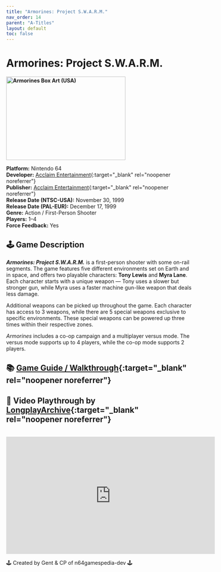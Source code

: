 ```yaml
---
title: "Armorines: Project S.W.A.R.M."
nav_order: 14
parent: "A-Titles"
layout: default
toc: false
---
```


# Armorines: Project S.W.A.R.M.

<b>
<img src="https://raw.githubusercontent.com/TheGent/n64gamespedia/main/media/usa/Armorines--Project-S.W.A.R.M.-(USA).png" alt="Armorines Box Art (USA)" style="object-fit:cover;width:320px;height:224px"/>
</b>

**Platform:** Nintendo 64  
**Developer:** [Acclaim Entertainment](https://en.wikipedia.org/wiki/Acclaim_Entertainment){:target="_blank" rel="noopener noreferrer"}  
**Publisher:** [Acclaim Entertainment](https://en.wikipedia.org/wiki/Acclaim_Entertainment){:target="_blank" rel="noopener noreferrer"}  
**Release Date (NTSC-USA):** November 30, 1999  
**Release Date (PAL-EUR):** December 17, 1999  
**Genre:** Action / First-Person Shooter  
**Players:** 1–4  
**Force Feedback:** Yes  

## 🕹️ Game Description  
<em><strong>Armorines: Project S.W.A.R.M.</strong></em> is a first-person shooter with some on-rail segments. The game features five different environments set on Earth and in space, and offers two playable characters: <strong>Tony Lewis</strong> and <strong>Myra Lane</strong>. Each character starts with a unique weapon — Tony uses a slower but stronger gun, while Myra uses a faster machine gun-like weapon that deals less damage.

Additional weapons can be picked up throughout the game. Each character has access to 3 weapons, while there are 5 special weapons exclusive to specific environments. These special weapons can be powered up three times within their respective zones.

<em>Armorines</em> includes a co-op campaign and a multiplayer versus mode. The versus mode supports up to 4 players, while the co-op mode supports 2 players.

## 📚 [Game Guide / Walkthrough](https://gamefaqs.gamespot.com/n64/196641-armorines-project-swarm/faqs/11104){:target="_blank" rel="noopener noreferrer"}

## 🎥 Video Playthrough by [LongplayArchive](https://www.youtube.com/channel/UCM8XzXipyTsylZ_WsGKmdKQ){:target="_blank" rel="noopener noreferrer"}  
<br />
<iframe width="560" height="315" src="https://www.youtube.com/embed/WX15FcApoqo" title="Armorines – Full Playthrough by LongplayArchive" frameborder="0" allowfullscreen></iframe>

🕹️ Created by Gent & CP of n64gamespedia-dev 🕹️

<!-- Vault Format: n64gamespedia-dev -->
<!-- Protocol Source: _vault-specs/format-protocol.md -->
